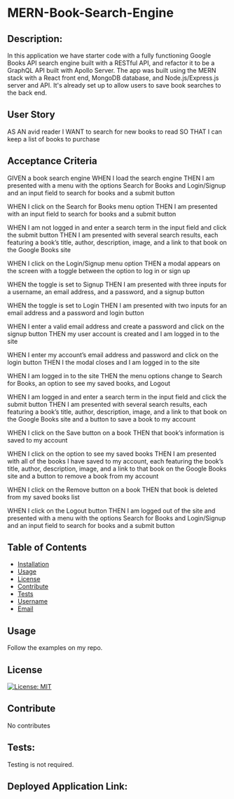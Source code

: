 # MERN-Book-Search-Engine

## Description:
In this application we have starter code with a fully functioning Google Books API search engine built with a RESTful API, and refactor it to be a GraphQL API built with Apollo Server. 
The app was built using the MERN stack with a React front end, MongoDB database, and Node.js/Express.js server and API. It's already set up to allow users to save book searches to the back end.

## User Story

AS AN avid reader
I WANT to search for new books to read
SO THAT I can keep a list of books to purchase

## Acceptance Criteria

GIVEN a book search engine
WHEN I load the search engine
THEN I am presented with a menu with the options Search for Books and Login/Signup and an input field to search for books and a submit button

WHEN I click on the Search for Books menu option
THEN I am presented with an input field to search for books and a submit button

WHEN I am not logged in and enter a search term in the input field and click the submit button
THEN I am presented with several search results, each featuring a book’s title, author, description, image, and a link to that book on the Google Books site

WHEN I click on the Login/Signup menu option
THEN a modal appears on the screen with a toggle between the option to log in or sign up

WHEN the toggle is set to Signup
THEN I am presented with three inputs for a username, an email address, and a password, and a signup button

WHEN the toggle is set to Login
THEN I am presented with two inputs for an email address and a password and login button

WHEN I enter a valid email address and create a password and click on the signup button
THEN my user account is created and I am logged in to the site

WHEN I enter my account’s email address and password and click on the login button
THEN I the modal closes and I am logged in to the site

WHEN I am logged in to the site
THEN the menu options change to Search for Books, an option to see my saved books, and Logout

WHEN I am logged in and enter a search term in the input field and click the submit button
THEN I am presented with several search results, each featuring a book’s title, author, description, image, and a link to that book on the Google Books site and a button to save a book to my account

WHEN I click on the Save button on a book
THEN that book’s information is saved to my account

WHEN I click on the option to see my saved books
THEN I am presented with all of the books I have saved to my account, each featuring the book’s title, author, description, image, and a link to that book on the Google Books site and a button to remove a book from my account

WHEN I click on the Remove button on a book
THEN that book is deleted from my saved books list

WHEN I click on the Logout button
THEN I am logged out of the site and presented with a menu with the options Search for Books and Login/Signup and an input field to search for books and a submit button  

## Table of Contents
- [Installation](#installation)
- [Usage](#usage)
- [License](#license)
- [Contribute](#contribute)
- [Tests](#tests)
- [Username](#username)
- [Email](#email)

## Usage
Follow the examples on my repo.

## License
[![License: MIT](https://img.shields.io/badge/License-MIT-yellow.svg)](https://opensource.org/licenses/MIT)

## Contribute
No contributes

## Tests:
Testing is not required.

## Deployed Application Link:


